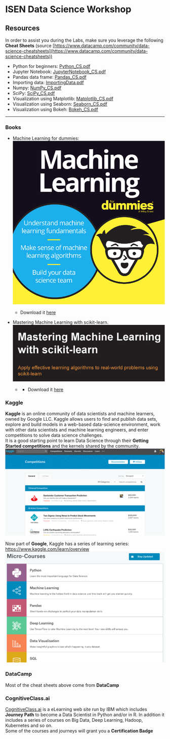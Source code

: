 # ISEN Data Science Workshop

## Resources
In order to assist you during the Labs, make sure you leverage the following **Cheat Sheets** (source [https://www.datacamp.com/community/data-science-cheatsheets](https://www.datacamp.com/community/data-science-cheatsheets))

+ Python for beginners: [Python_CS.pdf](Resources/Python_CS.pdf)
+ Jupyter Notebook: [JupyterNotebook_CS.pdf](Resources/JupyterNotebook_CS.pdf)
+ Pandas data frame: [Pandas_CS.pdf](Resources/Pandas_CS.pdf)
+ Importing data: [ImportingData.pdf](Resources/ImportingData.pdf)
+ Numpy: [NumPy_CS.pdf](Resources/NumPy_CS.pdf)
+ SciPy: [SciPy_CS.pdf](Resources/SciPy_CS.pdf)
+ Visualization using Matplotlib: [Matplotlib_CS.pdf](Resources/Matplotlib_CS.pdf)
+ Visualization using Seaborn: [Seaborn_CS.pdf](Resources/Seaborn_CS.pdf)
+ Visualization using Bokeh: [Bokeh_CS.pdf](Resources/Bokeh_CS.pdf)

---
### Books
+ Machine Learning for dummies: ![](assets/markdown-img-paste-20190225131840821.png)
  + Download it [here](Resources/ibm-machine-learning-for-dummies-ibm-limited-edition_IMM14209USEN.pdf)  

+ Mastering Machine Learning with scikit-learn. ![](assets/markdown-img-paste-20190225132330643.png)
  + + Download it [here](Resources/mastering-machine-learning-with-scikit-learn.pdf)  

### Kaggle
**Kaggle** is an online community of data scientists and machine learners, owned by Google LLC. Kaggle allows users to find and publish data sets, explore and build models in a web-based data-science environment, work with other data scientists and machine learning engineers, and enter competitions to solve data science challenges.  
It is a good starting point to learn Data Science through their **Getting Started competitions** and the kernels shared by the community.
![](assets/markdown-img-paste-20190225132611204.png)  

Now part of **Google**, Kaggle has a series of learning series: https://www.kaggle.com/learn/overview
![](assets/markdown-img-paste-20190225133057953.png)

### DataCamp
Most of the cheat sheets above come from **DataCamp**  

### CognitiveClass.ai
[CognitiveClass.ai](http://cognitiveclass.ai) is a eLearning web site run by IBM which includes **Journey Path** to become a Data Scientist in Python and/or in R. In addition it includes a series of courses on Big Data, Deep Learning, Hadoop, Kubernetes and so on.  
Some of the courses and journeys will grant you a **Certification Badge**
